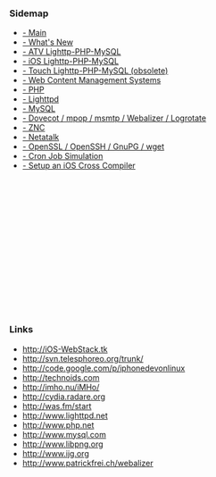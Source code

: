 ### Sidemap ###
  * [- Main](Main.md)
  * [- What's New](WhatsNew.md)
  * [- ATV Lighttp-PHP-MySQL](AtvLighttpdPhpMysql.md)
  * [- iOS Lighttp-PHP-MySQL](IosLighttpdPhpMysql.md)
  * [- Touch Lighttp-PHP-MySQL (obsolete)](TouchLighttpdPhpMysql.md)
  * [- Web Content Management Systems](WebContent.md)
  * [- PHP](PHP.md)
  * [- Lighttpd](Lighttpd.md)
  * [- MySQL](MySQL.md)
  * [- Dovecot / mpop / msmtp / Webalizer / Logrotate](Tools.md)
  * [- ZNC](ZNC.md)
  * [- Netatalk](Netatalk.md)
  * [- OpenSSL / OpenSSH / GnuPG / wget](Security.md)
  * [- Cron Job Simulation](Cron.md)
  * [- Setup an iOS Cross Compiler](CrossCompiler.md)

<br>
<br>
<br>
<br>
<br>
<br>
<br>
<br>
<br>
<br>
<br>
<br>
<br>
<br>
<h3>Links</h3>
<ul><li><a href='http://iOS-WebStack.tk'>http://iOS-WebStack.tk</a>
</li><li><a href='http://svn.telesphoreo.org/trunk/'>http://svn.telesphoreo.org/trunk/</a>
</li><li><a href='http://code.google.com/p/iphonedevonlinux'>http://code.google.com/p/iphonedevonlinux</a>
</li><li><a href='http://technoids.com'>http://technoids.com</a>
</li><li><a href='http://imho.nu/iMHo/'>http://imho.nu/iMHo/</a>
</li><li><a href='http://cydia.radare.org'>http://cydia.radare.org</a>
</li><li><a href='http://was.fm/start'>http://was.fm/start</a>
<br>
</li><li><a href='http://www.lighttpd.net'>http://www.lighttpd.net</a>
</li><li><a href='http://www.php.net'>http://www.php.net</a>
</li><li><a href='http://www.mysql.com'>http://www.mysql.com</a>
</li><li><a href='http://www.libpng.org'>http://www.libpng.org</a>
</li><li><a href='http://www.ijg.org'>http://www.ijg.org</a>
</li><li><a href='http://www.patrickfrei.ch/webalizer'>http://www.patrickfrei.ch/webalizer</a>